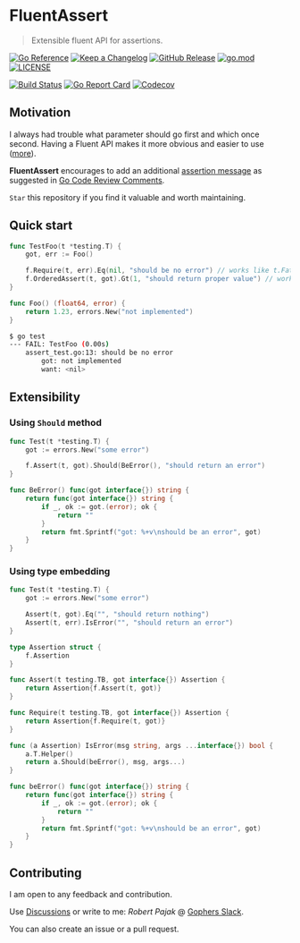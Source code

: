 # FluentAssert

> Extensible fluent API for assertions.

[![Go Reference](https://pkg.go.dev/badge/github.com/pellared/fluentassert.svg)](https://pkg.go.dev/github.com/pellared/fluentassert)
[![Keep a Changelog](https://img.shields.io/badge/changelog-Keep%20a%20Changelog-%23E05735)](CHANGELOG.md)
[![GitHub Release](https://img.shields.io/github/v/release/pellared/fluentassert)](https://github.com/pellared/fluentassert/releases)
[![go.mod](https://img.shields.io/github/go-mod/go-version/pellared/fluentassert)](go.mod)
[![LICENSE](https://img.shields.io/github/license/pellared/fluentassert)](LICENSE)

[![Build Status](https://img.shields.io/github/workflow/status/pellared/fluentassert/build)](https://github.com/pellared/fluentassert/actions?query=workflow%3Abuild+branch%3Amain)
[![Go Report Card](https://goreportcard.com/badge/github.com/pellared/fluentassert)](https://goreportcard.com/report/github.com/pellared/fluentassert)
[![Codecov](https://codecov.io/gh/pellared/fluentassert/branch/main/graph/badge.svg)](https://codecov.io/gh/pellared/fluentassert)

## Motivation

I always had trouble what parameter should go first and which once second.
Having a Fluent API makes it more obvious and easier to use
([more](https://dave.cheney.net/2019/09/24/be-wary-of-functions-which-take-several-parameters-of-the-same-type)).

**FluentAssert** encourages to add an additional
[assertion message](http://xunitpatterns.com/Assertion%20Message.html)
as suggested in
[Go Code Review Comments](https://github.com/golang/go/wiki/CodeReviewComments#useful-test-failures).

`Star` this repository if you find it valuable and worth maintaining.

## Quick start

```go
func TestFoo(t *testing.T) {
	got, err := Foo()

	f.Require(t, err).Eq(nil, "should be no error") // works like t.Fatalf, stops execution if fails
	f.OrderedAssert(t, got).Gt(1, "should return proper value") // works like t.Errorf, continues execution if fails
}

func Foo() (float64, error) {
	return 1.23, errors.New("not implemented")
}
```

```sh
$ go test
--- FAIL: TestFoo (0.00s)
    assert_test.go:13: should be no error
        got: not implemented
        want: <nil>
```

## Extensibility

### Using `Should` method

```go
func Test(t *testing.T) {
	got := errors.New("some error")

	f.Assert(t, got).Should(BeError(), "should return an error")
}

func BeError() func(got interface{}) string {
	return func(got interface{}) string {
		if _, ok := got.(error); ok {
			return ""
		}
		return fmt.Sprintf("got: %+v\nshould be an error", got)
	}
}
```

### Using type embedding

```go
func Test(t *testing.T) {
	got := errors.New("some error")

	Assert(t, got).Eq("", "should return nothing")
	Assert(t, err).IsError("", "should return an error")
}

type Assertion struct {
	f.Assertion
}

func Assert(t testing.TB, got interface{}) Assertion {
	return Assertion{f.Assert(t, got)}
}

func Require(t testing.TB, got interface{}) Assertion {
	return Assertion{f.Require(t, got)}
}

func (a Assertion) IsError(msg string, args ...interface{}) bool {
	a.T.Helper()
	return a.Should(beError(), msg, args...)
}

func beError() func(got interface{}) string {
	return func(got interface{}) string {
		if _, ok := got.(error); ok {
			return ""
		}
		return fmt.Sprintf("got: %+v\nshould be an error", got)
	}
}
```

## Contributing

I am open to any feedback and contribution.

Use [Discussions](https://github.com/pellared/fluentassert/discussions)
or write to me: *Robert Pajak* @ [Gophers Slack](https://invite.slack.golangbridge.org/).

You can also create an issue or a pull request.
